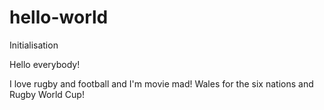 # hello-world
Initialisation

Hello everybody!

I love rugby and football and I'm movie mad! Wales for the six nations and Rugby World Cup!
